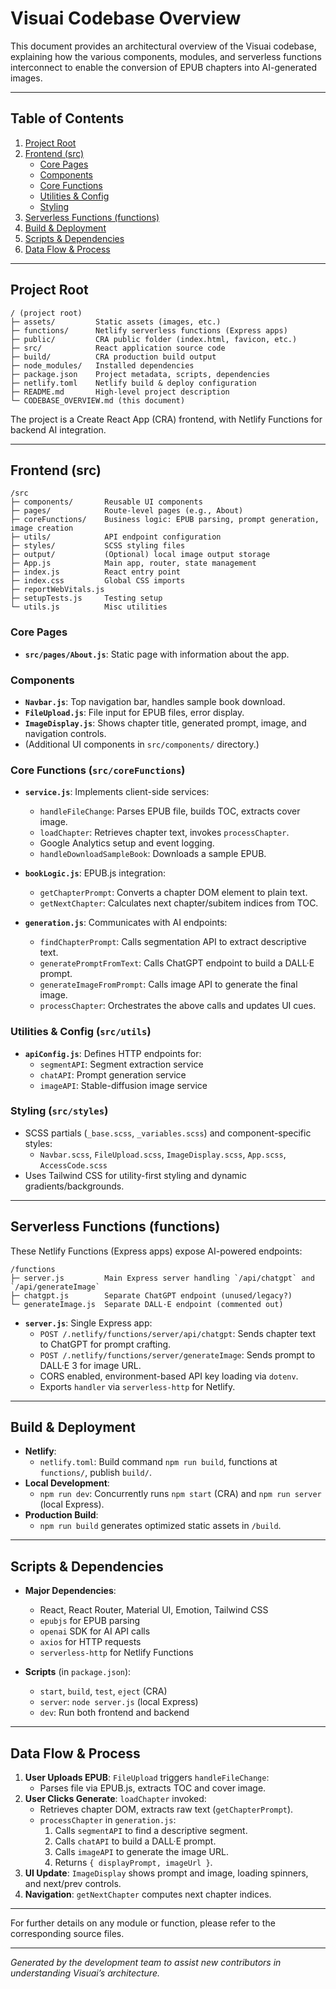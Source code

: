 # Visuai Codebase Overview

This document provides an architectural overview of the Visuai codebase, explaining how the various components, modules, and serverless functions interconnect to enable the conversion of EPUB chapters into AI-generated images.

---

## Table of Contents

1. [Project Root](#project-root)
2. [Frontend (src)](#frontend-src)
   - [Core Pages](#core-pages)
   - [Components](#components)
   - [Core Functions](#core-functions)
   - [Utilities & Config](#utilities--config)
   - [Styling](#styling)
3. [Serverless Functions (functions)](#serverless-functions-functions)
4. [Build & Deployment](#build--deployment)
5. [Scripts & Dependencies](#scripts--dependencies)
6. [Data Flow & Process](#data-flow--process)

---

## Project Root

```
/ (project root)
├─ assets/         Static assets (images, etc.)
├─ functions/      Netlify serverless functions (Express apps)
├─ public/         CRA public folder (index.html, favicon, etc.)
├─ src/            React application source code
├─ build/          CRA production build output
├─ node_modules/   Installed dependencies
├─ package.json    Project metadata, scripts, dependencies
├─ netlify.toml    Netlify build & deploy configuration
├─ README.md       High-level project description
└─ CODEBASE_OVERVIEW.md (this document)
```

The project is a Create React App (CRA) frontend, with Netlify Functions for backend AI integration.

---

## Frontend (src)

```
/src
├─ components/       Reusable UI components
├─ pages/            Route-level pages (e.g., About)
├─ coreFunctions/    Business logic: EPUB parsing, prompt generation, image creation
├─ utils/            API endpoint configuration
├─ styles/           SCSS styling files
├─ output/           (Optional) local image output storage
├─ App.js            Main app, router, state management
├─ index.js          React entry point
├─ index.css         Global CSS imports
├─ reportWebVitals.js
├─ setupTests.js     Testing setup
└─ utils.js          Misc utilities
```

### Core Pages

- **`src/pages/About.js`**: Static page with information about the app.

### Components

- **`Navbar.js`**: Top navigation bar, handles sample book download.
- **`FileUpload.js`**: File input for EPUB files, error display.
- **`ImageDisplay.js`**: Shows chapter title, generated prompt, image, and navigation controls.
- (Additional UI components in `src/components/` directory.)

### Core Functions (`src/coreFunctions`)

- **`service.js`**: Implements client-side services:
  - `handleFileChange`: Parses EPUB file, builds TOC, extracts cover image.
  - `loadChapter`: Retrieves chapter text, invokes `processChapter`.
  - Google Analytics setup and event logging.
  - `handleDownloadSampleBook`: Downloads a sample EPUB.

- **`bookLogic.js`**: EPUB.js integration:
  - `getChapterPrompt`: Converts a chapter DOM element to plain text.
  - `getNextChapter`: Calculates next chapter/subitem indices from TOC.

- **`generation.js`**: Communicates with AI endpoints:
  - `findChapterPrompt`: Calls segmentation API to extract descriptive text.
  - `generatePromptFromText`: Calls ChatGPT endpoint to build a DALL·E prompt.
  - `generateImageFromPrompt`: Calls image API to generate the final image.
  - `processChapter`: Orchestrates the above calls and updates UI cues.

### Utilities & Config (`src/utils`)

- **`apiConfig.js`**: Defines HTTP endpoints for:
  - `segmentAPI`: Segment extraction service
  - `chatAPI`: Prompt generation service
  - `imageAPI`: Stable-diffusion image service

### Styling (`src/styles`)

- SCSS partials (`_base.scss`, `_variables.scss`) and component-specific styles:
  - `Navbar.scss`, `FileUpload.scss`, `ImageDisplay.scss`, `App.scss`, `AccessCode.scss`
- Uses Tailwind CSS for utility-first styling and dynamic gradients/backgrounds.

---

## Serverless Functions (functions)

These Netlify Functions (Express apps) expose AI-powered endpoints:

```
/functions
├─ server.js         Main Express server handling `/api/chatgpt` and `/api/generateImage`
├─ chatgpt.js        Separate ChatGPT endpoint (unused/legacy?)
└─ generateImage.js  Separate DALL·E endpoint (commented out)
```

- **`server.js`**: Single Express app:
  - `POST /.netlify/functions/server/api/chatgpt`: Sends chapter text to ChatGPT for prompt crafting.
  - `POST /.netlify/functions/server/generateImage`: Sends prompt to DALL·E 3 for image URL.
  - CORS enabled, environment-based API key loading via `dotenv`.
  - Exports `handler` via `serverless-http` for Netlify.

---

## Build & Deployment

- **Netlify**:
  - `netlify.toml`: Build command `npm run build`, functions at `functions/`, publish `build/`.
- **Local Development**:
  - `npm run dev`: Concurrently runs `npm start` (CRA) and `npm run server` (local Express).
- **Production Build**:
  - `npm run build` generates optimized static assets in `/build`.

---

## Scripts & Dependencies

- **Major Dependencies**:
  - React, React Router, Material UI, Emotion, Tailwind CSS
  - `epubjs` for EPUB parsing
  - `openai` SDK for AI API calls
  - `axios` for HTTP requests
  - `serverless-http` for Netlify Functions

- **Scripts** (in `package.json`):
  - `start`, `build`, `test`, `eject` (CRA)
  - `server`: `node server.js` (local Express)
  - `dev`: Run both frontend and backend

---

## Data Flow & Process

1. **User Uploads EPUB**: `FileUpload` triggers `handleFileChange`:
   - Parses file via EPUB.js, extracts TOC and cover image.
2. **User Clicks Generate**: `loadChapter` invoked:
   - Retrieves chapter DOM, extracts raw text (`getChapterPrompt`).
   - `processChapter` in `generation.js`:
     1. Calls `segmentAPI` to find a descriptive segment.
     2. Calls `chatAPI` to build a DALL·E prompt.
     3. Calls `imageAPI` to generate the image URL.
     4. Returns `{ displayPrompt, imageUrl }`.
3. **UI Update**: `ImageDisplay` shows prompt and image, loading spinners, and next/prev controls.
4. **Navigation**: `getNextChapter` computes next chapter indices.

---

For further details on any module or function, please refer to the corresponding source files.

---

*Generated by the development team to assist new contributors in understanding Visuai’s architecture.*